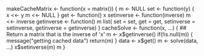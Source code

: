 makeCacheMatrix <- function(x = matrix()) {
    m <- NULL
    set <- function(y) {
        x <<- y
        m <<- NULL
    }
    get <- function() x
    setinverse <- function(inverse) m <<- inverse
    getinverse <- function() m
    list(
        set = set,
        get = get,
        setinverse = setinverse,
        getinverse = getinverse)
}
cacheSolve <- function(x, ...) {
    ## Return a matrix that is the inverse of 'x'
    m <- x$getinverse()
    if(!is.null(m)) {
        message("getting cached data")
        return(m)
    }
    data <- x$get()
    m <- solve(data, ...)
    x$setinverse(m)
    m
}
